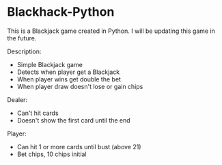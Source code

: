 # Blackhack-Python

This is a Blackjack game created in Python.
I will be updating this game in the future.

Description:
- Simple Blackjack game
- Detects when player get a Blackjack
- When player wins get double the bet
- When player draw doesn't lose or gain chips

Dealer:
- Can't hit cards
- Doesn't show the first card until the end

Player:
- Can hit 1 or more cards until bust (above 21)
- Bet chips, 10 chips initial
